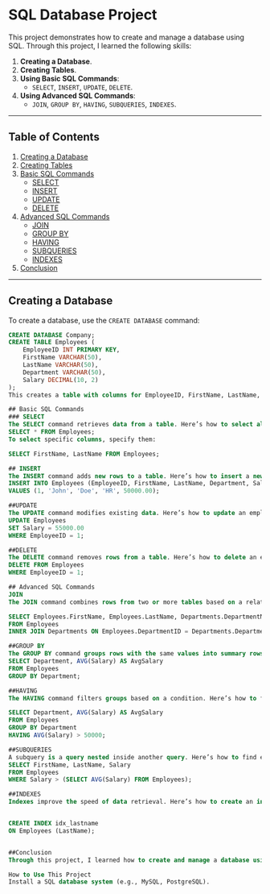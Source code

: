 # SQL Database Project

This project demonstrates how to create and manage a database using SQL. Through this project, I learned the following skills:

1. **Creating a Database**.
2. **Creating Tables**.
3. **Using Basic SQL Commands**:
   - `SELECT`, `INSERT`, `UPDATE`, `DELETE`.
4. **Using Advanced SQL Commands**:
   - `JOIN`, `GROUP BY`, `HAVING`, `SUBQUERIES`, `INDEXES`.

---

## Table of Contents
1. [Creating a Database](#creating-a-database)
2. [Creating Tables](#creating-tables)
3. [Basic SQL Commands](#basic-sql-commands)
   - [SELECT](#select)
   - [INSERT](#insert)
   - [UPDATE](#update)
   - [DELETE](#delete)
4. [Advanced SQL Commands](#advanced-sql-commands)
   - [JOIN](#join)
   - [GROUP BY](#group-by)
   - [HAVING](#having)
   - [SUBQUERIES](#subqueries)
   - [INDEXES](#indexes)
5. [Conclusion](#conclusion)

---

## Creating a Database
To create a database, use the `CREATE DATABASE` command:

```sql
CREATE DATABASE Company;
CREATE TABLE Employees (
    EmployeeID INT PRIMARY KEY,
    FirstName VARCHAR(50),
    LastName VARCHAR(50),
    Department VARCHAR(50),
    Salary DECIMAL(10, 2)
);
This creates a table with columns for EmployeeID, FirstName, LastName, Department, and Salary.

## Basic SQL Commands
### SELECT
The SELECT command retrieves data from a table. Here’s how to select all columns from the Employees table:
SELECT * FROM Employees;
To select specific columns, specify them:

SELECT FirstName, LastName FROM Employees;

## INSERT
The INSERT command adds new rows to a table. Here’s how to insert a new employee:
INSERT INTO Employees (EmployeeID, FirstName, LastName, Department, Salary)
VALUES (1, 'John', 'Doe', 'HR', 50000.00);

##UPDATE
The UPDATE command modifies existing data. Here’s how to update an employee’s salary:
UPDATE Employees
SET Salary = 55000.00
WHERE EmployeeID = 1;

##DELETE
The DELETE command removes rows from a table. Here’s how to delete an employee:
DELETE FROM Employees
WHERE EmployeeID = 1;

## Advanced SQL Commands
JOIN
The JOIN command combines rows from two or more tables based on a related column. Here’s an example using INNER JOIN:

SELECT Employees.FirstName, Employees.LastName, Departments.DepartmentName
FROM Employees
INNER JOIN Departments ON Employees.DepartmentID = Departments.DepartmentID;

##GROUP BY
The GROUP BY command groups rows with the same values into summary rows. Here’s how to group employees by department and calculate the average salary:
SELECT Department, AVG(Salary) AS AvgSalary
FROM Employees
GROUP BY Department;

##HAVING
The HAVING command filters groups based on a condition. Here’s how to find departments with an average salary greater than 50000:

SELECT Department, AVG(Salary) AS AvgSalary
FROM Employees
GROUP BY Department
HAVING AVG(Salary) > 50000;

##SUBQUERIES
A subquery is a query nested inside another query. Here’s how to find employees whose salary is above the average:
SELECT FirstName, LastName, Salary
FROM Employees
WHERE Salary > (SELECT AVG(Salary) FROM Employees);

##INDEXES
Indexes improve the speed of data retrieval. Here’s how to create an index on the LastName column:


CREATE INDEX idx_lastname
ON Employees (LastName);


##Conclusion
Through this project, I learned how to create and manage a database using SQL. These skills are essential for working with relational databases and performing data analysis.

How to Use This Project
Install a SQL database system (e.g., MySQL, PostgreSQL).





